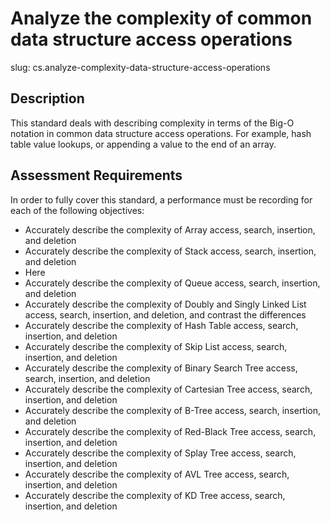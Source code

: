 
# Analyze the complexity of common data structure access operations

slug: cs.analyze-complexity-data-structure-access-operations

## Description
This standard deals with describing complexity in terms of the Big-O notation in common data structure access operations. For example, hash table value lookups, or appending a value to  the end of an array.

## Assessment Requirements
In order to fully cover this standard, a performance must be recording for each of the following objectives:

- Accurately describe the complexity of Array access, search, insertion, and deletion
- Accurately describe the complexity of Stack access, search, insertion, and deletion
- Here
- Accurately describe the complexity of Queue access, search, insertion, and deletion
- Accurately describe the complexity of Doubly and Singly Linked List access, search, insertion, and deletion, and contrast the differences
- Accurately describe the complexity of Hash Table access, search, insertion, and deletion
- Accurately describe the complexity of Skip List access, search, insertion, and deletion
- Accurately describe the complexity of Binary Search Tree access, search, insertion, and deletion
- Accurately describe the complexity of Cartesian Tree access, search, insertion, and deletion
- Accurately describe the complexity of B-Tree access, search, insertion, and deletion
- Accurately describe the complexity of Red-Black Tree access, search, insertion, and deletion
- Accurately describe the complexity of Splay Tree access, search, insertion, and deletion
- Accurately describe the complexity of AVL Tree access, search, insertion, and deletion
- Accurately describe the complexity of KD Tree access, search, insertion, and deletion
